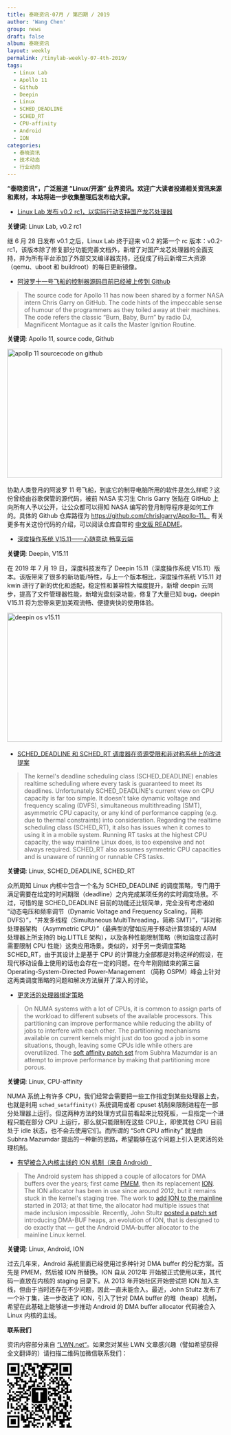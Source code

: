```yaml
---
title: 泰晓资讯·07月 / 第四期 / 2019
author: 'Wang Chen'
group: news
draft: false
album: 泰晓资讯
layout: weekly
permalink: /tinylab-weekly-07-4th-2019/
tags:
  - Linux Lab
  - Apollo 11
  - Github
  - Deepin
  - Linux
  - SCHED_DEADLINE
  - SCHED_RT
  - CPU-affinity
  - Android
  - ION
categories:
  - 泰晓资讯
  - 技术动态
  - 行业动向
---
```


**“泰晓资讯”，广泛报道 “Linux/开源” 业界资讯。欢迎广大读者投递相关资讯来源和素材，本站将进一步收集整理后发布给大家。**

- [Linux Lab 发布 v0.2 rc1，以实际行动支持国产龙芯处理器](/linux-lab-v0.2-rc1/)

**关键词**: Linux Lab, v0.2 rc1

继 6 月 28 日发布 v0.1 之后，Linux Lab 终于迎来 v0.2 的第一个 rc 版本：v0.2-rc1，该版本除了修复部分功能完善文档外，新增了对国产龙芯处理器的全面支持，并为所有平台添加了外部交叉编译器支持，还促成了码云新增三大资源（qemu、uboot 和 buildroot）的每日更新镜像。

- [阿波罗十一号飞船的控制器源码目前已经被上传到 Github](https://wonderfulengineering.com/apollo-11s-source-code-that-took-us-to-moon-is-now-on-github/)

> The source code for Apollo 11 has now been shared by a former NASA intern Chris Garry on GitHub. The code hints of the impeccable sense of humour of the programmers as they toiled away at their machines. The code refers the classic “Burn, Baby, Burn” by radio DJ, Magnificent Montague as it calls the Master Ignition Routine.

**关键词**: Apollo 11, source code, Github

<img height="300px" width="500px" src="https://cdn.wonderfulengineering.com/wp-content/uploads/2016/07/Apollo-11s-Source-Code-Is-Now-On-GitHub_Image-0-768x512.jpg" title="apollp 11 sourcecode on github" />

协助人类登月的阿波罗 11 号飞船，到底它的制导电脑所用的软件是怎么样呢？这份曾经由谷歌保管的源代码，被前 NASA 实习生 Chris Garry 张贴在 GitHub 上向所有人予以公开，让公众都可以得知 NASA 编写的登月制导程序是如何工作的。具体的 Github 仓库路径为 https://github.com/chrislgarry/Apollo-11。 有关更多有关这份代码的介绍，可以阅读仓库自带的 [中文版 README](https://github.com/chrislgarry/Apollo-11/blob/master/README.zh_cn.md)。

- [深度操作系统 V15.11——心随意动 畅享云端](https://www.deepin.org/2019/07/19/deepin15-11/)

**关键词**: Deepin, V15.11

在 2019 年 7 月 19 日，深度科技发布了 Deepin 15.11（深度操作系统 V15.11）版本。该版带来了很多的新功能/特性，与上一个版本相比，深度操作系统 V15.11 对 kwin 进行了新的优化和适配，稳定性和兼容性大幅度提升，新增 deepin 云同步，提高了文件管理器性能，新增光盘刻录功能，修复了大量已知 bug，deepin V15.11 将为您带来更加美观流畅、便捷爽快的使用体验。

<img height="300px" width="500px" src="https://www.deepin.org/wp-content/uploads/2019/07/zh-2.jpg" title="deepin os v15.11" />

- [SCHED_DEADLINE 和 SCHED_RT 调度器在资源受限和非对称系统上的改进提案](https://lwn.net/Articles/793392/)

> The kernel's deadline scheduling class (SCHED_DEADLINE) enables realtime scheduling where every task is guaranteed to meet its deadlines. Unfortunately SCHED_DEADLINE's current view on CPU capacity is far too simple. It doesn't take dynamic voltage and frequency scaling (DVFS), simultaneous multithreading (SMT), asymmetric CPU capacity, or any kind of performance capping (e.g. due to thermal constraints) into consideration.
> Regarding the realtime scheduling class (SCHED_RT), it also has issues when it comes to using it in a mobile system. Running RT tasks at the highest CPU capacity, the way mainline Linux does, is too expensive and not always required. SCHED_RT also assumes symmetric CPU capacities and is unaware of running or runnable CFS tasks.

**关键词**: Linux, SCHED_DEADLINE, SCHED_RT

众所周知 Linux 内核中包含一个名为 SCHED_DEADLINE 的调度策略，专门用于满足需要在给定的时间期限（deadline）之内完成某项任务的实时调度场景。不过，可惜的是 SCHED_DEADLINE 目前的功能还比较简单，完全没有考虑诸如 “动态电压和频率调节（Dynamic Voltage and Frequency Scaling，简称 DVFS）”，“并发多线程（Simultaneous MultiThreading，简称 SMT）”，“非对称处理器架构 （Asymmetric CPU）”（最典型的譬如应用于移动计算领域的 ARM 处理器上所支持的 big.LITTLE 架构），以及各种性能限制策略（例如温度过高时需要限制 CPU 性能）这类应用场景。类似的，对于另一类调度策略 SCHED_RT，由于其设计上是基于 CPU 的计算能力全部都是对称这样的假设，在现代移动设备上使用的话也会存在一定的问题。在今年刚刚结束的第三届 Operating-System-Directed Power-Management （简称 OSPM）峰会上针对这两类调度策略的问题和解决方法展开了深入的讨论。

- [更灵活的处理器绑定策略](https://lwn.net/Articles/792502/)

> On NUMA systems with a lot of CPUs, it is common to assign parts of the workload to different subsets of the available processors. This partitioning can improve performance while reducing the ability of jobs to interfere with each other. The partitioning mechanisms available on current kernels might just do too good a job in some situations, though, leaving some CPUs idle while others are overutilized. The [soft affinity patch set](https://lwn.net/ml/linux-kernel/20190626224718.21973-1-subhra.mazumdar@oracle.com/) from Subhra Mazumdar is an attempt to improve performance by making that partitioning more porous.

**关键词**: Linux, CPU-affinity

NUMA 系统上有许多 CPU，我们经常会需要把一些工作指定到某些处理器上去，也就是利用 `sched_setaffinity()` 系统调用或者 cpuset 机制来限制进程在一部分处理器上运行。但这两种方法的处理方式目前看起来比较死板，一旦指定一个进程只能在部分 CPU 上运行，那么就只能限制在这些 CPU上，即使其他 CPU 目前处于 idle 状态，也不会去使用它们。而所谓的 “Soft CPU affinity” 就是由 Subhra Mazumdar 提出的一种新的思路，希望能够在这个问题上引入更灵活的处理机制。

- [有望被合入内核主线的 ION 机制（来自 Android）](https://lwn.net/Articles/792733/)

> The Android system has shipped a couple of allocators for DMA buffers over the years; first came [PMEM](https://elinux.org/Android_Kernel_Features#pmem), then its replacement [ION](https://lwn.net/Articles/480055/). The ION allocator has been in use since around 2012, but it remains stuck in the kernel's staging tree. The work to [add ION to the mainline](https://lwn.net/Articles/565469/) started in 2013; at that time, the allocator had multiple issues that made inclusion impossible. Recently, John Stultz [posted a patch set](https://lwn.net/ml/linux-kernel/20190624194908.121273-1-john.stultz@linaro.org/) introducing DMA-BUF heaps, an evolution of ION, that is designed to do exactly that — get the Android DMA-buffer allocator to the mainline Linux kernel.

**关键词**: Linux, Android, ION

过去几年来，Android 系统里面已经使用过多种针对 DMA buffer 的分配方案。首先是 PMEM，然后被 ION 所替换。ION 自从 2012年 开始被正式使用以来，其代码一直放在内核的 staging 目录下。从 2013 年开始社区开始尝试把 ION 加入主线，但由于当时还存在不少问题，因此一直未能合入。最近，John Stultz 发布了一个补丁集，进一步改进了 ION，引入了针对 DMA buffer 的堆（heap）机制，希望在此基础上能够进一步推动 Android 的 DMA buffer allocator 代码被合入 Linux 内核的主线。

**联系我们**

资讯内容部分来自 [“LWN.net“](https://lwn.net/)。如果您对某些 LWN 文章感兴趣（譬如希望获得全文翻译的）请扫描二维码加微信联系我们：

![tinylab wechat](/images/wechat/tinylab.jpg)
